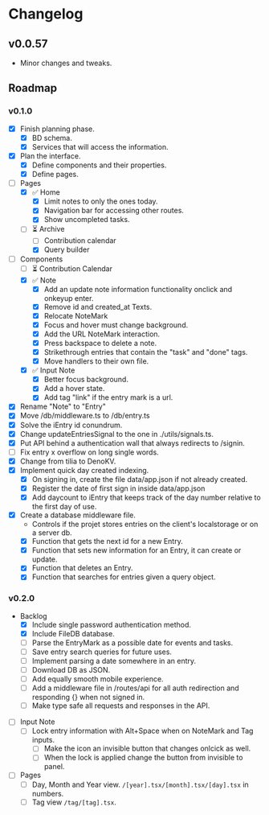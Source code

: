 # Changelog

## v0.0.57

- Minor changes and tweaks.

## Roadmap

### v0.1.0

- [x] Finish planning phase.
  - [x] BD schema.
  - [x] Services that will access the information.
- [x] Plan the interface.
  - [x] Define components and their properties.
  - [x] Define pages.
- [ ] Pages
  - [x] ✅ Home
    - [x] Limit notes to only the ones today.
    - [x] Navigation bar for accessing other routes.
    - [x] Show uncompleted tasks.
  - [ ] ⏳ Archive
    - [ ] Contribution calendar
    - [x] Query builder
- [ ] Components
  - [ ] ⏳ Contribution Calendar
  - [x] ✅ Note
    - [x] Add an update note information functionality onclick and onkeyup enter.
    - [x] Remove id and created_at Texts.
    - [x] Relocate NoteMark
    - [x] Focus and hover must change background.
    - [x] Add the URL NoteMark interaction.
    - [x] Press backspace to delete a note.
    - [x] Strikethrough entries that contain the "task" and "done" tags.
    - [x] Move handlers to their own file.
  - [x] ✅ Input Note
    - [x] Better focus background.
    - [x] Add a hover state.
    - [x] Add tag "link" if the entry mark is a url.
- [x] Rename "Note" to "Entry"
- [x] Move /db/middleware.ts to /db/entry.ts
- [x] Solve the iEntry id conundrum.
- [x] Change updateEntriesSignal to the one in ./utils/signals.ts.
- [x] Put API behind a authentication wall that always redirects to /signin.
- [ ] Fix entry x overflow on long single words.
- [x] Change from tilia to DenoKV.
- [x] Implement quick day created indexing.
  - [x] On signing in, create the file data/app.json if not already created.
  - [x] Register the date of first sign in inside data/app.json
  - [x] Add daycount to iEntry that keeps track of the day number relative to the first day of use.
- [x] Create a database middleware file.
  - Controls if the projet stores entries on the client's localstorage or on a server db.
  - [x] Function that gets the next id for a new Entry.
  - [x] Function that sets new information for an Entry, it can create or update.
  - [x] Function that deletes an Entry.
  - [x] Function that searches for entries given a query object.

### v0.2.0

  - Backlog
    - [x] Include single password authentication method.
    - [x] Include FileDB database.
    - [ ] Parse the EntryMark as a possible date for events and tasks.
    - [ ] Save entry search queries for future uses.
    - [ ] Implement parsing a date somewhere in an entry.
    - [ ] Download DB as JSON.
    - [ ] Add equally smooth mobile experience.
    - [ ] Add a middleware file in /routes/api for all auth redirection and responding {} when not signed in.
    - [ ] Make type safe all requests and responses in the API.
  - [ ] Input Note
    - [ ] Lock entry information with Alt+Space when on NoteMark and Tag inputs.
      - [ ] Make the icon an invisible button that changes onlcick as well.
      - [ ] When the lock is applied change the button from invisible to panel.
  - [ ] Pages
    - [ ] Day, Month and Year view. `/[year].tsx/[month].tsx/[day].tsx` in numbers.
    - [ ] Tag view `/tag/[tag].tsx`.